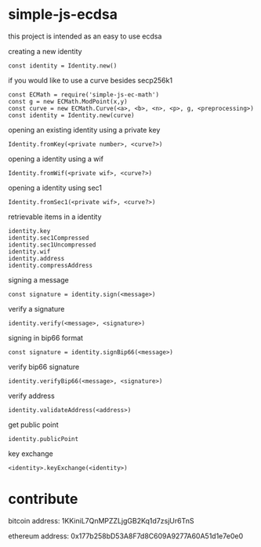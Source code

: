 # simple-js-ecdsa

this project is intended as an easy to use ecdsa

creating a new identity
```
const identity = Identity.new()
```
if you would like to use a curve besides secp256k1
```
const ECMath = require('simple-js-ec-math')
const g = new ECMath.ModPoint(x,y)
const curve = new ECMath.Curve(<a>, <b>, <n>, <p>, g, <preprocessing>)
const identity = Identity.new(curve)
```

opening an existing identity using a private key
```
Identity.fromKey(<private number>, <curve?>)
```

opening a identity using a wif
```
Identity.fromWif(<private wif>, <curve?>)
```

opening a identity using sec1
```
Identity.fromSec1(<private wif>, <curve?>)
```

retrievable items in a identity
```
identity.key
identity.sec1Compressed
identity.sec1Uncompressed
identity.wif
identity.address
identity.compressAddress
```

signing a message
```
const signature = identity.sign(<message>)
```

verify a signature
```
identity.verify(<message>, <signature>)
```

signing in bip66 format
```
const signature = identity.signBip66(<message>)
```

verify bip66 signature
```
identity.verifyBip66(<message>, <signature>)
```

verify address
```
identity.validateAddress(<address>)
```

get public point
```
identity.publicPoint
```

key exchange
```
<identity>.keyExchange(<identity>)
```

# contribute

bitcoin address: 1KKiniL7QnMPZZLjgGB2Kq1d7zsjUr6TnS 

ethereum address: 0x177b258bD53A8F7d8C609A9277A60A51d1e7e0e0